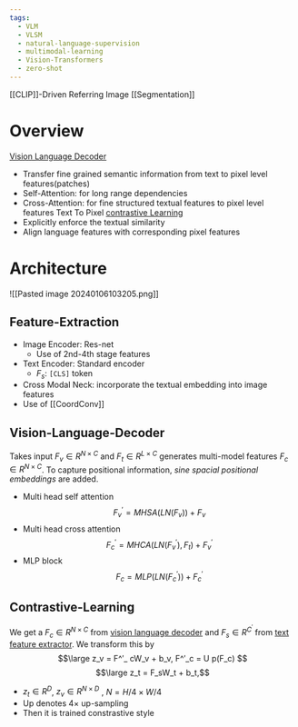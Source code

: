 ```yaml
---
tags:
  - VLM
  - VLSM
  - natural-language-supervision
  - multimodal-learning
  - Vision-Transformers
  - zero-shot
---
```

[[CLIP]]-Driven Referring Image [[Segmentation]]
# Overview
[Vision Language Decoder](CRIS#Vision-Language-Decoder)
- Transfer fine grained semantic information from text to pixel level features(patches)
- Self-Attention: for long range dependencies
- Cross-Attention: for fine structured textual features to pixel level features
Text To Pixel [contrastive Learning](CRIS#Contrastive-Learning)
- Explicitly enforce the textual similarity
- Align language features with corresponding pixel features
# Architecture
![[Pasted image 20240106103205.png]]
## Feature-Extraction
- Image Encoder: Res-net
	- Use of 2nd-4th stage features
- Text Encoder: Standard encoder
	- $F_s$: `[CLS]` token
- Cross Modal Neck: incorporate the textual embedding into image features
- Use of [[CoordConv]]
## Vision-Language-Decoder
Takes input $F_v \in R^{N \times C}$ and $F_t \in R^{L \times C}$ generates multi-model features $F_c \in R^{N \times C}$. To capture positional information, *sine spacial positional embeddings* are added.
- Multi head self attention $$F^′_v = M HSA(LN (F_v)) + F_v$$
- Multi head cross attention $$ F^′_c = M HCA(LN (F^′_v), F_t) + F^′_v$$
- MLP block $$ F_c = MLP (LN (F^′_c)) + F ^′_c$$
## Contrastive-Learning
We get a $F_c \in R^{N \times C}$ from [vision language decoder](CRIS#Vision-Language-Decoder) and $F_s \in R^{C^{'}}$ from [text feature extractor](CRIS#Feature-Extraction).  We transform this by $$\large z_v = F^′_ cW_v + b_v, F^′_c = U p(F_c) $$$$\large z_t = F_sW_t + b_t,$$
- $z_t ∈ R^D$, $z_v ∈ R^{N×D}$ , $N = H/4 ×W/4$ 
- Up denotes 4× up-sampling
- Then it is trained constrastive style 